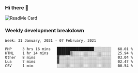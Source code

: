 ### Hi there 👋

<!--
**itzcy/itzcy** is a ✨ _special_ ✨ repository because its `README.md` (this file) appears on your GitHub profile.

Here are some ideas to get you started:

- 🔭 I’m currently working on ...
- 🌱 I’m currently learning ...
- 👯 I’m looking to collaborate on ...
- 🤔 I’m looking for help with ...
- 💬 Ask me about ...
- 📫 How to reach me: ...
- 😄 Pronouns: ...
- ⚡ Fun fact: ...
-->
![ReadMe Card](https://github-readme-stats.vercel.app/api?username=itzcy&show_icons=true&title_color=2d3198&icon_color=797cb8&text_color=24292e&bg_color=f6f8fa)

### Weekly development breakdown
<!--START_SECTION:waka-->
```text
Week: 31 January, 2021 - 07 February, 2021

PHP     3 hrs 16 mins   █████████████████░░░░░░░░   68.01 % 
HTML    1 hr 14 mins    ██████▒░░░░░░░░░░░░░░░░░░   25.94 % 
Other   8 mins          ▓░░░░░░░░░░░░░░░░░░░░░░░░   03.04 % 
Lua     7 mins          ▓░░░░░░░░░░░░░░░░░░░░░░░░   02.47 % 
CSV     1 min           ░░░░░░░░░░░░░░░░░░░░░░░░░   00.54 % 
```
<!--END_SECTION:waka-->
